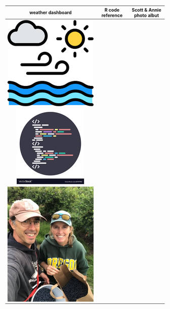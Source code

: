 | weather dashboard | R code reference | Scott & Annie photo albut|
|:--------------:|:---------:|:--------------:|
|[![mythumb](assets/weather%20icon.png "Weather dashboard")](docs/SRM_weather7.html)|
[![mythumb](assets/code.png "SRM code")](docs/SRM_code.html)|
[![mythumb](images/Scott%20n%20Annie%20thm.jpg "Scott & Annie 2020")](https://photos.app.goo.gl/Lyh4CcWdFuuiufuv5)|